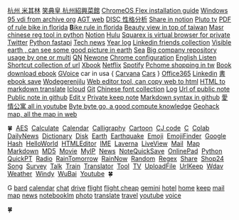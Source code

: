 


[杭州 米其林](https://guide.michelin.com/sg/zh_CN/zhe-jiang/hangzhou_1027184/restaurants/affordable/mid-range?sort=distance)
[笑典皇 杭州紹興菜館](https://www.sohu.com/a/685777806_304784)
[ChromeOS Flex installation guide](https://support.google.com/chromeosflex/answer/11552529)
[Windows 95 vdi from archive org](https://archive.org/search?query=windows+7+vdi)
[AGT web](https://agt.jwint.net/)
[DISC 性格分析](https://share.jwint.net/NewBook/DISC%E5%80%8B%E6%80%A7%E5%88%86%E6%9E%90)
[Share in notion](https://todaynews.jwint.net/news/Favorite%20&%20Share%2049914338890b46ba9dbc206b349666d9)
[Pluto tv](https://pluto.tv/en/live-tv/5268abcd0ce20a8472000114)
[PDF of rule bike in florida](./佛羅裡達州自行車法_%20自行車法.pdf)
[**B**ike rule in florida](https://www.bikelaw.com/laws/florida/)
[Beauty view in top of taiwan](https://www.google.com.tw/maps/@23.4699967,120.957445,3a,75y,90t/data=!3m8!1e1!3m6!1sAF1QipPw4pGsmPLHx48PLzTIudX0PmDEW1wFJ6MTTk6w!2e10!3e11!6shttps:%2F%2Flh5.googleusercontent.com%2Fp%2FAF1QipPw4pGsmPLHx48PLzTIudX0PmDEW1wFJ6MTTk6w%3Dw203-h100-k-no-pi0-ya261.18533-ro0-fo100!7i8192!8i4096?hl=zh-TW&entry=ttu)
[Masr chinese reg tool in python](https://github.com/nobody132/masr/blob/master/docs/train.md)
[Notion](https://www.notion.so/)
[Hulu](https://www.hulu.com/content?tab=tv)
[Squarex is virtual browser for private](https://public.sqrx.com/web/)
[Twitter](https://twitter.com/)
[Python fastapi](https://fastapi.tiangolo.com/tutorial/first-steps/)
[Tech news](https://technews.tw/)
[Year log](https://github.com/vNZNaaxjiPcoUd/Log/blob/newnote/life/yearlog.md)
[Linkedin friends collection](https://github.com/vNZNaaxjiPcoUd/privatee788c23d1c739241ad977bc5cb3344/blob/etc/linkedin%20friend.md)
[Visible earth , can see some good picture in earth](https://visibleearth.nasa.gov/)
[Sea](https://jj.jwint.net/ReadStuffSave/NewBook/%E6%B5%B7)
[Big company repository usage by one or multi](https://jj.jwint.net/ReadStuffSave/all%20of%20their%20code%20in%20one%20repository)
[QN](https://www.protectedtext.com/r61PFT8bLumN9YcVAMhwD6H2U4HHJiheBtYAdH1ZjM?DB79vI46GlgXrjw5nda5NSFZ9Aay9bQWZHopqwjZPGOHjdWAmstBw5N77ncTEkdMiWKUEXZN8GXlUM6ccmsUL9qK9ZHdC3CghI1wB5lxlxyW7rEUiR3cI6UjaL270yOcJUKXDCASgVipCxxuPK1JBTZ0ZQ2Y5u2FRhGE2SAq92mEGirLKnfupfum9FtqmluCIypEVcu8yQVoxysvlvYtLMB52d3AODHHQjJHEj4jHkqbohNzfmvNZNaaxjiPcoUdRqosTY2zwY4pzmz9mKS4Ny6hrOuOfJ6z3CwbsqtjAerDjDrYx1UvideKoNHPLkd3uQcTi3eyzZKxSPJpGYFDw2B)
[Newone](./newone.md)
[Chrome configuration](chrome://net-internals/#dns)
[English Listen](./englishListen.md)
[Shortcut collection of url](./shortcut.md)
[Xbook](./xbook.md)
[Netflix](https://www.netflix.com/)
[Spotify](https://open.spotify.com/)
[Pchome shopping in tw](https://24h.pchome.com.tw/)
[Book download ebook](https://www.haodoo.net/)
[GVoice](https://voice.google.com/)
car in usa {
  [Carvana](https://www.carvana.com/)
  [Cars](https://www.cars.com/)
  }
[Office365](https://www.microsoft365.com/)
[Linkedin](https://www.linkedin.com/feed/)
[書 ebook save](https://github.com/vNZNaaxjiPcoUd/Chinese-Font-From-Taiwan/tree/main/%E6%9B%B8)
[Wodegerenjilu](https://github.com/vNZNaaxjiPcoUd/privatee788c23d1c739241ad977bc5cb3344/tree/etc)
[Web editor tool, can copy web to html](https://onlinehtmleditor.dev/)
[HTML to markdown translate](https://www.convertsimple.com/convert-html-to-markdown/)
[Icloud](https://www.icloud.com/)
[Git](https://www.protectedtext.com/f140f491cecf8ac89ade0d50e3919a7758d70477378c475e16be077)
[Chinese font collection](https://github.com/vNZNaaxjiPcoUd/Chinese-Font-From-Taiwan)
[Log](https://github.com/vNZNaaxjiPcoUd/Log)
[Url of public note](https://share.jwint.net/)
[Public note in github](https://github.com/vNZNaaxjiPcoUd/ReadStuffSave/blob/MyStudy/README.md)
[Edit v](https://github.com/vNZNaaxjiPcoUd/www/blob/etc/README.md)
[Private keep note](https://github.com/vNZNaaxjiPcoUd/privatee788c23d1c739241ad977bc5cb3344/blob/etc/keep1.md)
[Markdown syntax in github](https://docs.github.com/zh/get-started/writing-on-github/getting-started-with-writing-and-formatting-on-github/basic-writing-and-formatting-syntax)
[愛情公寓 all in youtube](https://www.youtube.com/playlist?list=PL9P9juNnx4d6Am-hJ4HtP0XqnzsUxJGK5)
[Byte byte go, a good compute knowledge](https://www.youtube.com/@ByteByteGo/community)
[Geohack map, all the map in web](https://geohack.toolforge.org/geohack.php?language=zh&pagename=%E5%8C%97%E9%A9%AC%E9%87%8C%E4%BA%9A%E7%BA%B3%E7%BE%A4%E5%B2%9B&params=15_11_06_N_145_44_28_E_)


🍀 
[AES](https://aes.jwint.net/) 
[Calculate](https://cal.jwint.net/) 
[Calendar](https://calendar.jwint.net/) 
[Calligraphy](https://calligraphylist.jwint.net/) 
[Cartoon](https://carton.jwint.net/) 
[CJ code](https://cj.jwint.net/) 
[C](https://conline.jwint.net/) 
[Colab](https://colab.jwint.net/) 
[DailyNews](https://ppp.jwint.net/todaynews) 
[Dictionary](https://dic.jwint.net/) 
[Disk](https://disk.jwint.net/) 
[Earth](https://earth.jwint.net/) 
[Earthquake](https://earthquake.jwint.net/) 
[Emoji](https://emoji.jwint.net/) 
[EmojiFinder](https://emojifinder.jwint.net/) 
[Google](https://google.jwint.net/) 
[Hash](https://hash.jwint.net/) 
[HelloWorld](https://owl.jwint.net/HelloWorld) 
[HTMLEditor](https://html.jwint.net/) 
[IME](https://ime.jwint.net/) 
[Laverna](https://laverna.jwint.net/) 
[LiveView](https://liveview.jwint.net/) 
[Mail](https://mail.jwint.net/) 
[Map](https://map.jwint.net/) 
[Markdown](https://md.jwint.net/) 
[MD5](https://md5.jwint.net/) 
[Movie](https://movie.jwint.net/) 
[MyIP](https://myip.jwint.net/) 
[News](https://news.jwint.net/) 
[NoteQuickSave](https://n.jwint.net/) 
[OnlinePad](https://onlinepad.jwint.net/) 
[Python](https://python.jwint.net/) 
[QuickPT](https://qp.jwint.net/) 
[Radio](https://radio.jwint.net/) 
[RainTomorrow](https://rain.jwint.net/) 
[RainNow](https://rainnow.jwint.net/) 
[Random](https://random.jwint.net/) 
[Regex](https://regex.jwint.net/) 
[Share](https://share.jwint.net/) 
[Shop24](https://shop.jwint.net/) 
[Song](https://song.jwint.net/) 
[Survey](https://n.jwint.net/) 
[Talk](https://talk.jwint.net/) 
[Train](https://train.jwint.net/) 
[Translator](https://trans.jwint.net/) 
[Tool](https://tool.jwint.net/) 
[TV](https://tv.jwint.net/) 
[UploadFile](https://u.jwint.net/) 
[UrlKeep](https://url.jwint.net/) 
[Wdav](https://wdav.jwint.net/) 
[Weather](https://weather.jwint.net/) 
[Windy](https://windy.jwint.net/) 
[WuBai](https://500.jwint.net/) 
[Youtube](https://youtube.jwint.net/) 
🍀 

G
[bard](https://bard.google.com/)
[calendar](https://calendar.google.com/)
[chat](https://mail.google.com/chat/)
[drive](https://drive.google.com/)
[flight](https://www.google.com/travel/flights)
[flight cheap](https://www.google.com/travel/explore)
[gemini](https://gemini.google.com/app)
[hotel](https://www.google.com/travel/search)
[home](https://home.google.com/)
[keep](https://keep.google.com/)
[mail](https://mail.google.com/)
[map](https://www.google.com.tw/maps/@23.7574949,121.200516,8z?hl=zh-TW)
[news](https://news.google.com/home?hl=en-US&gl=US&ceid=US:en)
[notebooklm](https://notebooklm.google.com/)
[photo](https://photos.google.com/)
[translate](https://translate.google.com/?source=gtx&sl=en&tl=zh-TW&op=translate)
[travel](https://www.google.com/travel/)
[youtube](https://www.youtube.com/)
[voice](https://voice.google.com/)












🍀

